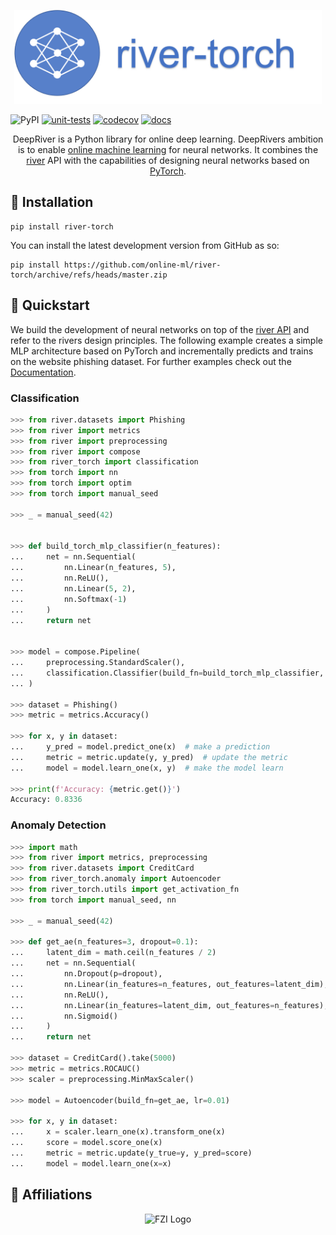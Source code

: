 <p align="center">
  <img height="150px" src="docs/img/logo.png" alt="incremental dl logo">
</p>


![PyPI](https://img.shields.io/pypi/v/river_torch)
[![unit-tests](https://github.com/online-ml/river-torch/actions/workflows/unit-tests.yml/badge.svg)](https://github.com/kulbachcedric/DeepRiver/actions/workflows/unit-tests.yml)
[![codecov](https://codecov.io/gh/online-ml/river-torch/branch/master/graph/badge.svg?token=ZKUIISZAYA)](https://codecov.io/gh/online-ml/river-torch)
[![docs](https://github.com/online-ml/river-torch/actions/workflows/mkdocs.yml/badge.svg)](https://github.com/online-ml/river-torch/actions/workflows/unit_test.yml)


<p align="center">
    DeepRiver is a Python library for online deep learning.
    DeepRivers ambition is to enable <a href="https://www.wikiwand.com/en/Online_machine_learning">online machine learning</a> for neural networks.
    It combines the <a href="https://www.riverml.xyz">river</a> API with the capabilities of designing neural networks based on <a href="https://pytorch.org">PyTorch</a>.
</p>

## 💈 Installation

```shell
pip install river-torch
```

You can install the latest development version from GitHub as so:

```shell
pip install https://github.com/online-ml/river-torch/archive/refs/heads/master.zip
```

## 🍫 Quickstart

We build the development of neural networks on top of the <a href="https://www.riverml.xyz">river API</a> and refer to the rivers design principles.
The following example creates a simple MLP architecture based on PyTorch and incrementally predicts and trains on the website phishing dataset.
For further examples check out the <a href="https://online-ml.github.io/river-torch">Documentation</a>.

### Classification

```python
>>> from river.datasets import Phishing
>>> from river import metrics
>>> from river import preprocessing
>>> from river import compose
>>> from river_torch import classification
>>> from torch import nn
>>> from torch import optim
>>> from torch import manual_seed

>>> _ = manual_seed(42)


>>> def build_torch_mlp_classifier(n_features):
...     net = nn.Sequential(
...         nn.Linear(n_features, 5),
...         nn.ReLU(),
...         nn.Linear(5, 2),
...         nn.Softmax(-1)
...     )
...     return net


>>> model = compose.Pipeline(
...     preprocessing.StandardScaler(),
...     classification.Classifier(build_fn=build_torch_mlp_classifier, loss_fn='binary_cross_entropy', optimizer_fn=optim.Adam, lr=1e-3)
... )

>>> dataset = Phishing()
>>> metric = metrics.Accuracy()

>>> for x, y in dataset:
...     y_pred = model.predict_one(x)  # make a prediction
...     metric = metric.update(y, y_pred)  # update the metric
...     model = model.learn_one(x, y)  # make the model learn

>>> print(f'Accuracy: {metric.get()}')
Accuracy: 0.8336

```

### Anomaly Detection

```python
>>> import math
>>> from river import metrics, preprocessing
>>> from river.datasets import CreditCard
>>> from river_torch.anomaly import Autoencoder
>>> from river_torch.utils import get_activation_fn
>>> from torch import manual_seed, nn

>>> _ = manual_seed(42)

>>> def get_ae(n_features=3, dropout=0.1):
...     latent_dim = math.ceil(n_features / 2)
...     net = nn.Sequential(
...         nn.Dropout(p=dropout),
...         nn.Linear(in_features=n_features, out_features=latent_dim),
...         nn.ReLU(),
...         nn.Linear(in_features=latent_dim, out_features=n_features),
...         nn.Sigmoid()
...     )
...     return net

>>> dataset = CreditCard().take(5000)
>>> metric = metrics.ROCAUC()
>>> scaler = preprocessing.MinMaxScaler()

>>> model = Autoencoder(build_fn=get_ae, lr=0.01)

>>> for x, y in dataset:
...     x = scaler.learn_one(x).transform_one(x)
...     score = model.score_one(x)
...     metric = metric.update(y_true=y, y_pred=score)
...     model = model.learn_one(x=x)

```

## 🏫 Affiliations

<p align="center">
    <img src="https://upload.wikimedia.org/wikipedia/de/thumb/4/44/Fzi_logo.svg/1200px-Fzi_logo.svg.png?raw=true" alt="FZI Logo" height="200"/>
</p>
